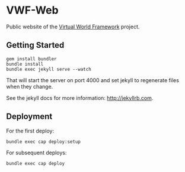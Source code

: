 VWF-Web
=======

Public website of the [Virtual World Framework](http://virtual.wf) project.

## Getting Started

```
gem install bundler
bundle install
bundle exec jekyll serve --watch
```

That will start the server on port 4000 and set jekyll to regenerate files when they change.

See the jekyll docs for more information: http://jekyllrb.com.

## Deployment

For the first deploy:

```
bundle exec cap deploy:setup
```

For subsequent deploys:

```
bundle exec cap deploy
```

